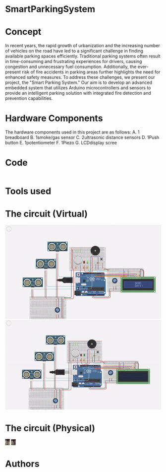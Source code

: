 # SmartParkingSystem

# Concept
 In recent years, the rapid growth of urbanization and the increasing number of
 vehicles on the road have led to a significant challenge in finding available parking
 spaces efficiently. Traditional parking systems often result in time-consuming and
 frustrating experiences for drivers, causing congestion and unnecessary fuel
 consumption. Additionally, the ever-present risk of fire accidents in parking areas further
 highlights the need for enhanced safety measures.
 To address these challenges, we present our project, the "Smart Parking System."
 Our aim is to develop an advanced embedded system that utilizes Arduino
 microcontrollers and sensors to provide an intelligent parking solution with integrated
 fire detection and prevention capabilities.

 # Hardware Components
 
 The hardware components used in this project are as follows:
 A. 1 breadboard
 B. 1smoke/gas sensor
 C. 2ultrasonic distance sensors
 D. 1Push button
 E. 1potentiometer
 F. 1Piezo
 G. LCDdisplay scree

 # Code
```

```
 # Tools used

 # The circuit (Virtual)

<img src="https://github.com/RazanAlmahdi/SmartParkingSystem/blob/main/slots.gif"/> 
<img src="https://github.com/RazanAlmahdi/SmartParkingSystem/blob/main/fire.gif"/>

 # The circuit (Physical)

<img src="https://github.com/RazanAlmahdi/SmartParkingSystem/blob/main/circuit1.png" width=15 />
<img src="https://github.com/RazanAlmahdi/SmartParkingSystem/blob/main/circuit2.png" width=15 />

 # Authors
